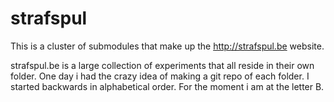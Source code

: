 strafspul
=========

This is a cluster of submodules that make up the http://strafspul.be website.

strafspul.be is a large collection of experiments that all reside in their own folder.
One day i had the crazy idea of making a git repo of each folder. I started backwards in alphabetical order. For the moment i am at the letter B.
